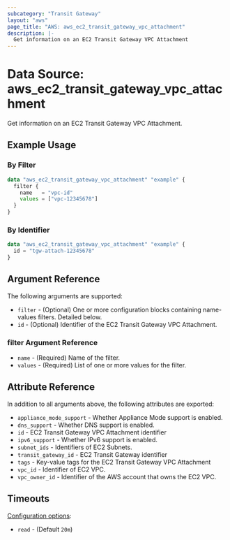 ```yaml
---
subcategory: "Transit Gateway"
layout: "aws"
page_title: "AWS: aws_ec2_transit_gateway_vpc_attachment"
description: |-
  Get information on an EC2 Transit Gateway VPC Attachment
---
```


# Data Source: aws_ec2_transit_gateway_vpc_attachment

Get information on an EC2 Transit Gateway VPC Attachment.

## Example Usage

### By Filter

```terraform
data "aws_ec2_transit_gateway_vpc_attachment" "example" {
  filter {
    name   = "vpc-id"
    values = ["vpc-12345678"]
  }
}
```

### By Identifier

```terraform
data "aws_ec2_transit_gateway_vpc_attachment" "example" {
  id = "tgw-attach-12345678"
}
```

## Argument Reference

The following arguments are supported:

* `filter` - (Optional) One or more configuration blocks containing name-values filters. Detailed below.
* `id` - (Optional) Identifier of the EC2 Transit Gateway VPC Attachment.

### filter Argument Reference

* `name` - (Required) Name of the filter.
* `values` - (Required) List of one or more values for the filter.

## Attribute Reference

In addition to all arguments above, the following attributes are exported:

* `appliance_mode_support` - Whether Appliance Mode support is enabled.
* `dns_support` - Whether DNS support is enabled.
* `id` - EC2 Transit Gateway VPC Attachment identifier
* `ipv6_support` - Whether IPv6 support is enabled.
* `subnet_ids` - Identifiers of EC2 Subnets.
* `transit_gateway_id` - EC2 Transit Gateway identifier
* `tags` - Key-value tags for the EC2 Transit Gateway VPC Attachment
* `vpc_id` - Identifier of EC2 VPC.
* `vpc_owner_id` - Identifier of the AWS account that owns the EC2 VPC.

## Timeouts

[Configuration options](https://www.terraform.io/docs/configuration/blocks/resources/syntax.html#operation-timeouts):

- `read` - (Default `20m`)
